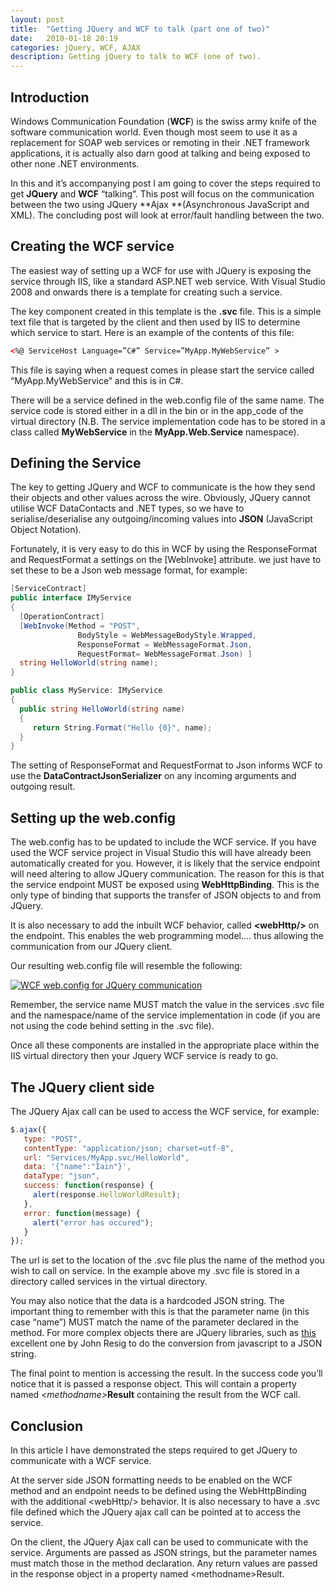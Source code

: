 ```yaml
---
layout: post
title:  "Getting JQuery and WCF to talk (part one of two)"
date:   2010-01-18 20:19
categories: jQuery, WCF, AJAX
description: Getting jQuery to talk to WCF (one of two).
---
```


## Introduction

Windows Communication Foundation (**WCF**) is the swiss army knife of the software communication world.  Even though most seem to use it as a replacement for SOAP web services or remoting in their .NET framework applications, it is actually also darn good at talking and being exposed to other none .NET environments.

In this and it’s accompanying post I am going to cover the steps required to get **JQuery** and **WCF** “talking”.  This post will focus on the communication between the two using JQuery **Ajax **(Asynchronous JavaScript and XML).  The concluding post will look at error/fault handling between the two.

## Creating the WCF service

The easiest way of setting up a WCF for use with JQuery is exposing the service through IIS, like a standard ASP.NET web service.  With Visual Studio 2008 and onwards there is a template for creating such a service.

The key component created in this template is the **.svc** file. This is a simple text file that is targeted by the client and then used by IIS to determine which service to start.  Here is an example of the contents of this file:

```xml
<%@ ServiceHost Language=”C#” Service=”MyApp.MyWebService” >
```

This file is saying when a request comes in please start the service called “MyApp.MyWebService” and this is in C#.

There will be a service defined in the web.config file of the same name.  The service code is stored either in a dll in the bin or in the app_code of the virtual directory (N.B. The service implementation code has to be stored in a class called **MyWebService** in the **MyApp.Web.Service** namespace).

## Defining the Service

The key to getting JQuery and WCF to communicate is the how they send their objects and other values across the wire.  Obviously, JQuery cannot utilise WCF DataContacts and .NET types, so we have to serialise/deserialise any outgoing/incoming values into **JSON** (JavaScript Object Notation).

Fortunately, it is very easy to do this in WCF by using the ResponseFormat and RequestFormat a  settings on the [WebInvoke] attribute.  we just have to set these to be a Json web message format, for example:

```csharp
[ServiceContract]
public interface IMyService
{
  [OperationContract]
  [WebInvoke(Method = "POST",
               BodyStyle = WebMessageBodyStyle.Wrapped,
               ResponseFormat = WebMessageFormat.Json,
               RequestFormat= WebMessageFormat.Json) ]
  string HelloWorld(string name);
}

public class MyService: IMyService
{
  public string HelloWorld(string name)
  {
     return String.Format("Hello {0}", name);
  }
}
```

The setting of ResponseFormat and RequestFormat to Json informs WCF to use the **DataContractJsonSerializer** on any incoming arguments and outgoing result.

## Setting up the web.config

The web.config has to be updated to include the WCF service.  If you have used the WCF service project in Visual Studio this will have already been automatically created for you.  However, it is likely that the service endpoint will need altering to allow JQuery communication.  The reason for this is that the service endpoint MUST be exposed using **WebHttpBinding**.  This is the only type of binding that supports the transfer of JSON objects to and from JQuery.

It is also necessary to add the inbuilt WCF behavior, called **&lt;webHttp/&gt;** on the endpoint.  This enables the web programming model…. thus allowing the communication from our JQuery client.

Our resulting web.config file will resemble the following:

[![WCF web.config for JQuery communication](http://iainjmitchell.com/blog/wp-content/uploads/2010/01/jsonwcfconfig1.png "WCF web.config for JQuery communication")](/images/jsonwcfconfig1.png)

Remember, the service name MUST match the value in the services .svc file and the namespace/name of the service implementation in code (if you are not using the code behind setting in the .svc file).

Once all these components are installed in the appropriate place within the IIS virtual directory then your Jquery WCF service is ready to go.

## The JQuery client side

The JQuery Ajax call can be used to access the WCF service, for example:

```javascript
$.ajax({
   type: "POST",
   contentType: "application/json; charset=utf-8",
   url: "Services/MyApp.svc/HelloWorld",
   data: '{"name":"Iain"}',
   dataType: "json",
   success: function(response) {
     alert(response.HelloWorldResult);
   },
   error: function(message) {
     alert("error has occured");
   }
});
```

The url is set to the location of the .svc file plus the name of the method you wish to call on service.  In the example above my .svc file is stored in a directory called services in the virtual directory.

You may also notice that the data is a hardcoded JSON string.  The important thing to remember with this is that the parameter name (in this case “name”) MUST match the name of the parameter declared in the method.  For more complex objects there are JQuery libraries, such as [this](http://json.org/json2.js) excellent one by John Resig to do the conversion from javascript to a JSON string.

The final point to mention is accessing the result.  In the success code you’ll notice that it is passed a response object.  This will contain a property named _&lt;methodname&gt;_**Result** containing the result from the WCF call.

## Conclusion

In this article I have demonstrated the steps required to get JQuery to communicate with a WCF service.

At the server side JSON formatting needs to be enabled on the WCF method and an endpoint needs to be defined using the WebHttpBinding with the additional &lt;webHttp/&gt; behavior.  It is also necessary to have a .svc file defined which the JQuery ajax call can be pointed at to access the service.

On the client, the JQuery Ajax call can be used to communicate with the service.  Arguments are passed as JSON strings, but the parameter names must match those in the method declaration.  Any return values are passed in the response object in a property named &lt;methodname&gt;Result.
